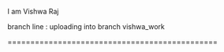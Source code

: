 I am Vishwa Raj 


branch line : uploading into branch vishwa_work

==============================================
     
